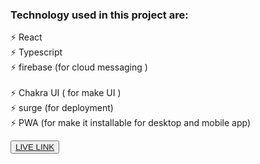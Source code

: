 <h3> Technology used in this project are: </h3>

⚡ React </br>
⚡ Typescript </br>
⚡ firebase (for cloud messaging ) </br>    
⚡ Chakra UI ( for make UI )</br>
⚡ surge (for deployment) </br>
⚡ PWA (for make it installable for desktop and mobile app) 

<button><a href="https://lonely-bedroom.surge.sh/" target="_blank">LIVE LINK</a></button>


